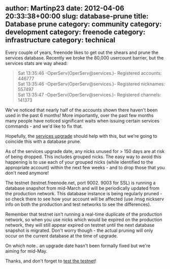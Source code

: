 author: Martinp23
date: 2012-04-06 20:33:38+00:00
slug: database-prune
title: Database prune
category: community
category: development
category: freenode
category: infrastructure
category: technical
---
Every couple of years, freenode likes to get out the shears and prune the services database. Recently we broke the 80,000 usercount barrier, but the services stats are way ahead:

> Sat 13:35:46 -OperServ(OperServ@services.)- Registered accounts: 446777<br/>
> Sat 13:35:46 -OperServ(OperServ@services.)- Registered nicknames: 557497<br/>
> Sat 13:35:47 -OperServ(OperServ@services.)- Registered channels: 141373<br/>

We've noticed that nearly half of the accounts shown there haven't been used in
the past 6 months! More importantly, over the past few months many people have
noticed significant waits when issuing certain services commands - and we'd
like to fix that.

Hopefully, the [services
upgrade](http://blog.freenode.net/2012/04/help-us-test-our-services-upgrade/)
should help with this, but we're going to coincide this with a database prune.

As of the services upgrade date, any nicks unused for > 150 days are at risk of
being dropped. This includes grouped nicks. The easy way to avoid this
happening is to use each of your grouped nicks (while identified to the
appropriate account) within the next few weeks - and to drop those that you
don't need anymore!

The testnet (testnet.freenode.net, port 9002. 9003 for SSL) is running a
database snapshot from mid-March and will be periodically updated from the
production network. This database instance is being regularly pruned - so check
there to see how your account will be affected (use /msg nickserv info on both
the production and test networks to see the differences).

Remember that testnet isn't running a real-time duplicate of the production
network, so when you use nicks which would be expired on the production
network, they will still appear expired on testnet until the next database
snapshot is migrated. Don't worry though - the actual pruning will only occur
on the current database at the time of upgrade.

On which note.. an upgrade date hasn't been formally fixed but we're aiming for
mid-May.

Thanks, and don't forget to [test the
testnet](http://blog.freenode.net/2012/04/help-us-test-our-services-upgrade/)!
